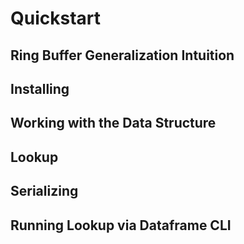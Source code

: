 # Quickstart

## Ring Buffer Generalization Intuition


## Installing


## Working with the Data Structure


## Lookup


## Serializing


## Running Lookup via Dataframe CLI